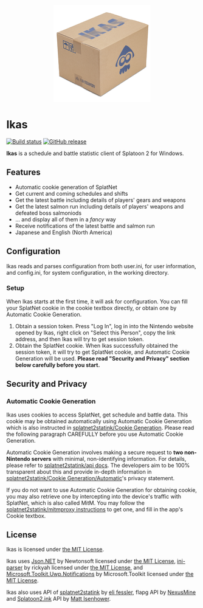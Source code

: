<p align="center">
  <img src="/source/img/Ikas-256.png">
</p>

# Ikas

[![Build status](https://ci.appveyor.com/api/projects/status/hlj5mrc6vh4rl8bu?svg=true)](https://ci.appveyor.com/project/XieZhihao/ikas) [![GitHub release](https://img.shields.io/github/release/zhxie/Ikas.svg)](https://github.com/zhxie/Ikas/releases/latest)

**Ikas** is a schedule and battle statistic client of Splatoon 2 for Windows.

## Features

- Automatic cookie generation of SplatNet
- Get current and coming schedules and shifts
- Get the latest battle including details of players' gears and weapons
- Get the latest salmon run including details of players' weapons and defeated boss salmoniods
- ... and display all of them in a *fancy* way
- Receive notifications of the latest battle and salmon run
- Japanese and English (North America)

## Configuration

Ikas reads and parses configuration from both user.ini, for user information, and config.ini, for system configuration, in the working directory.

### Setup

When Ikas starts at the first time, it will ask for configuration. You can fill your SplatNet cookie in the cookie textbox directly, or obtain one by Automatic Cookie Generation.

1. Obtain a session token. Press "Log In", log in into the Nintendo website opened by Ikas, right click on "Select this Person", copy the link address, and then Ikas will try to get session token.
2. Obtain the SplatNet cookie. When Ikas successfully obtained the session token, it will try to get SplatNet cookie, and Automatic Cookie Generation will be used. **Please read "Security and Privacy" section below carefully before you start.**

## Security and Privacy

### Automatic Cookie Generation

Ikas uses cookies to access SplatNet, get schedule and battle data. This cookie may be obtained automatically using Automatic Cookie Generation which is also instructed in [splatnet2statink/Cookie Generation](https://github.com/frozenpandaman/splatnet2statink#cookie-generation). Please read the following paragraph CAREFULLY before you use Automatic Cookie Generation.

Automatic Cookie Generation involves making a secure request to **two non-Nintendo servers** with minimal, non-identifying information. For details, please refer to [splatnet2statink/api docs](https://github.com/frozenpandaman/splatnet2statink/wiki/api-docs). The developers aim to be 100% transparent about this and provide in-depth information in [splatnet2statink/Cookie Generation/Automatic](https://github.com/frozenpandaman/splatnet2statink#automatic)'s privacy statement.

If you do not want to use Automatic Cookie Generation for obtaining cookie, you may also retrieve one by intercepting into the device's traffic with SplatNet, which is also called MitM. You may follow the [splatnet2statink/mitmproxy instructions](https://github.com/frozenpandaman/splatnet2statink/wiki/mitmproxy-instructions) to get one, and fill in the app's Cookie textbox.

## License

Ikas is licensed under [the MIT License](/LICENSE).

Ikas uses [Json.NET](https://github.com/JamesNK/Newtonsoft.Json) by Newtonsoft licensed under [the MIT License](/LICENSE.Newtonsoft.Json.md), [ini-parser](https://github.com/rickyah/ini-parser) by rickyah licensed under [the MIT License](/LICENSE.ini-parser.md), and [Microsoft.Toolkit.Uwp.Notifications](https://github.com/windows-toolkit/WindowsCommunityToolkit) by Microsoft.Toolkit licensed under [the MIT License](/LICENSE.Microsoft.Toolkit.Uwp.Notifications.md).

Ikas also uses API of [splatnet2statink](https://github.com/frozenpandaman/splatnet2statink) by [eli fessler](https://github.com/frozenpandaman), flapg API by [NexusMine](https://twitter.com/NexusMine) and [Splatoon2.ink](https://github.com/misenhower/splatoon2.ink) API by [Matt Isenhower](https://github.com/misenhower).
